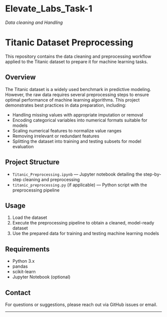 # Elevate_Labs_Task-1
*Data cleaning and Handling*
# Titanic Dataset Preprocessing

This repository contains the data cleaning and preprocessing workflow applied to the Titanic dataset to prepare it for machine learning tasks.

## Overview

The Titanic dataset is a widely used benchmark in predictive modeling. However, the raw data requires several preprocessing steps to ensure optimal performance of machine learning algorithms. This project demonstrates best practices in data preparation, including:

- Handling missing values with appropriate imputation or removal  
- Encoding categorical variables into numerical formats suitable for models  
- Scaling numerical features to normalize value ranges  
- Removing irrelevant or redundant features  
- Splitting the dataset into training and testing subsets for model evaluation  

## Project Structure

- `Titanic_Preprocessing.ipynb` — Jupyter notebook detailing the step-by-step cleaning and preprocessing  
- `titanic_preprocessing.py` (if applicable) — Python script with the preprocessing pipeline  

## Usage

1. Load the dataset  
2. Execute the preprocessing pipeline to obtain a cleaned, model-ready dataset  
3. Use the prepared data for training and testing machine learning models  

## Requirements

- Python 3.x  
- pandas  
- scikit-learn  
- Jupyter Notebook (optional)

## Contact

For questions or suggestions, please reach out via GitHub issues or email.

---

